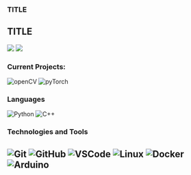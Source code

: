 ### TITLE

<!--
Here are some ideas to get you started:

- 🔭 I’m currently working on ...
- 🌱 I’m currently learning ...
- 👯 I’m looking to collaborate on ...
- 🤔 I’m looking for help with ...
- 💬 Ask me about ...
- 📫 How to reach me: ...
- ⚡ Fun fact: ...
-->

## TITLE

[![](https://img.shields.io/badge/LinkedIn-seth--scott-blue?logo=LinkedIn&logoColor=blue&labelColor=black)][linkedin]
[![](https://img.shields.io/badge/Gmail-s.scottvancouverwa%40gmail.com-red?logo=Gmail&logoColor=Red&labelColor=black)][gmail]

<!-- [![](https://img.shields.io/badge/HackerRank-joseph__zabaleta-brightgreen?logo=HackerRank&logoColor=Green&labelColor=black)][hackerrank] -->



### Current Projects: 
![openCV](https://img.shields.io/badge/-openCV-000000?style=flat&logo=openCV&logoColor=5C3EE8)
![pyTorch](https://img.shields.io/badge/-pyTorch-000000?style=flat&logo=pyTorch)

### Languages

![Python](https://img.shields.io/badge/-Python-000000?style=flat&logo=python)
![C++](https://img.shields.io/badge/-C++-000000?style=flat&logo=c%2B%2B&logoColor=#00599C)

### Technologies and Tools

![Git](https://img.shields.io/badge/-Git-000000?style=flat&logo=git&logoColor=F05032)
![GitHub](https://img.shields.io/badge/-GitHub-000000?style=flat&logo=github&logoColor=FFFFFF)
![VSCode](https://img.shields.io/badge/-VSCode-000000?style=flat&logo=visual-studio-code&logoColor=blue)
![Linux](https://img.shields.io/badge/-Linux-000000?style=flat&logo=linux&logoColor=FCC624)
![Docker](https://img.shields.io/badge/-Docker-000000?style=flat&logo=docker)
![Arduino](https://img.shields.io/badge/-Arduino-000000?style=flat&logo=arduino)
---


<!-- [![Joseph's Github Stats](https://github-readme-stats.vercel.app/api?username=joseph-zabaleta&show_icons=true&theme=dark)](https://github.com/joseph-zabaleta) -->

<!-- [![Stats](https://github-readme-stats.vercel.app/api/top-langs/?username=joseph-zabaleta&show_icons=true&theme=dark)](https://github.com/joseph-zabaleta) -->

</details>

[linkedin]: https://www.linkedin.com/in/seth-scott-95b9481b5/
[gmail]: mailto:s.scottvancouverwa@gmail.com
[hackerrank]: https://www.hackerrank.com/joseph_zabaleta
[webdevplaylist]: https://www.youtube.com/playlist?list=PLkwxH9e_vrAJ0WbEsFA9W3I1W-g_BTsbt
[jsplaylist]: https://www.youtube.com/playlist?list=PLkwxH9e_vrALRJKu7wfXby3MKeflhTu6B
[cssplaylist]: https://www.youtube.com/playlist?list=PLkwxH9e_vrALSdvZuEh6gqQdmDoDIoqz4
[reactplaylist]: https://www.youtube.com/playlist?list=PLkwxH9e_vrAK4TdffpxKY3QGyHCpxFcQ0